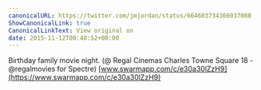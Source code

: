 ```yaml
---
canonicalURL: https://twitter.com/jmjordan/status/664603734366937088
ShowCanonicalLink: true
CanonicalLinkText: View original on
date: 2015-11-12T00:40:52+00:00
---
```

Birthday family movie night. (@ Regal Cinemas Charles Towne Square 18 - @regalmovies for Spectre) [www.swarmapp.com/c/e30a30lZzH9](https://www.swarmapp.com/c/e30a30lZzH9)
